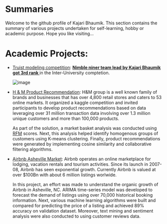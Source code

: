 # Summaries

Welcome to the github profile of Kajari Bhaumik. This section contains the summary of various projects undertaken for self-learning, hobby or academic purpose. Hope you like visiting...

# Academic Projects:

- [Truist modeling competition](https://github.com/KajariBhaumik/Truist_modeling_competition): <b> <u> Nimble niner team lead by Kajari Bhaumik got 3rd rank </b> </u> in the Inter-University comptetion.



  ![image](https://github.com/user-attachments/assets/482a44e9-d826-4263-8752-d654cf329d37)
  
- [H & M Product Recommendation](https://github.com/KajariBhaumik/HnM_Product_Recommendation): H&M group is a well known family of brands and businesses that has over 4,800 retail stores and caters to 53 online markets. It organized a kaggle competition and invited participants to develop product recommendations based on data leveraging over 31 million transaction data involving over 1.3 million unique customers and more than 100,000 products. 

  As part of the solution, a market basket analysis was conducted using [RFM](https://en.wikipedia.org/wiki/RFM_(market_research)) scores. Next,   this analysis helped identify homogenous groups of customers using K-means clustering. Finally, product recommendations were generated by       implementing cosine similarity and collaborative filtering algorithms.



- [Airbnb Asheville Market](https://github.com/KajariBhaumik/AirBnb_Market_Analysis): Airbnb operates an online marketplace for lodging, vacation rentals and tourism activities. Since its launch in 2007-08, Airbnb has seen exponential growth. Currently Airbnb is valued at over $100Bn with about 6 million listings worlwide. 

  In this project, an effort was made to understand the organic growth of Airbnb in Asheville, NC. ARIMA time-series model was developed to       forecast the demand of listings using over 70,000 historical booking information. Next, various machine learning algorithms were built and       compared for predicting the price of a listing and achieved 89% accuracy on validation dataset. Moreover, text mining and sentiment analysis     were also conducted to using customer reviews data.
